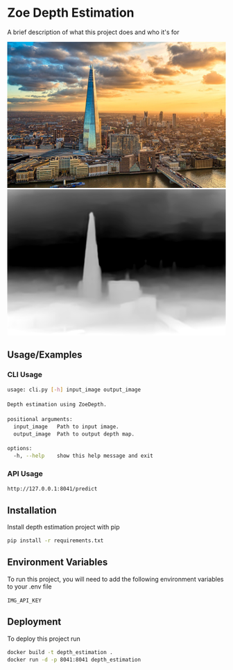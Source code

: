 
# Zoe Depth Estimation

A brief description of what this project does and who it's for



![input_image](https://github.com/erentorlak/Depth_Estimation/blob/main/example/input_image.jpg)
![output_image](https://github.com/erentorlak/Depth_Estimation/blob/main/example/output_image.png)



## Usage/Examples

### CLI Usage
```bash
usage: cli.py [-h] input_image output_image

Depth estimation using ZoeDepth.

positional arguments:
  input_image   Path to input image.
  output_image  Path to output depth map.

options:
  -h, --help    show this help message and exit
```
### API Usage

```
http://127.0.0.1:8041/predict
```

## Installation

Install depth estimation project with pip

```bash
pip install -r requirements.txt
```
    
## Environment Variables

To run this project, you will need to add the following environment variables to your .env file

`IMG_API_KEY`

## Deployment

To deploy this project run

```bash
docker build -t depth_estimation .
docker run -d -p 8041:8041 depth_estimation
```


